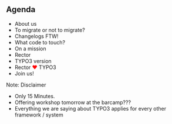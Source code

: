 ## Agenda

* About us
* To migrate or not to migrate?
* Changelogs FTW!
* What code to touch?
* On a mission
* Rector
* TYPO3 version
* Rector <span style="color: red">♥️</span> TYPO3
* Join us!

Note: 
Disclaimer 
- Only 15 Minutes. 
- Offering workshop tomorrow at the barcamp???
- Everything we are saying about TYPO3 applies for every other framework / system